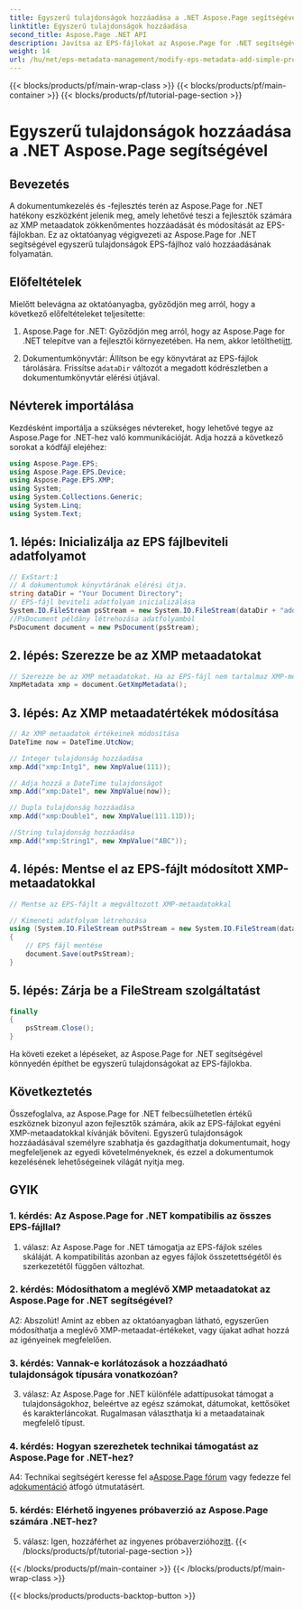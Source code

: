 ```yaml
---
title: Egyszerű tulajdonságok hozzáadása a .NET Aspose.Page segítségével
linktitle: Egyszerű tulajdonságok hozzáadása
second_title: Aspose.Page .NET API
description: Javítsa az EPS-fájlokat az Aspose.Page for .NET segítségével. Egyszerű tulajdonságok könnyedén hozzáadhatók a személyre szabott dokumentum-metaadatokhoz.
weight: 14
url: /hu/net/eps-metadata-management/modify-eps-metadata-add-simple-properties/
---
```


{{< blocks/products/pf/main-wrap-class >}}
{{< blocks/products/pf/main-container >}}
{{< blocks/products/pf/tutorial-page-section >}}

# Egyszerű tulajdonságok hozzáadása a .NET Aspose.Page segítségével

## Bevezetés

A dokumentumkezelés és -fejlesztés terén az Aspose.Page for .NET hatékony eszközként jelenik meg, amely lehetővé teszi a fejlesztők számára az XMP metaadatok zökkenőmentes hozzáadását és módosítását az EPS-fájlokban. Ez az oktatóanyag végigvezeti az Aspose.Page for .NET segítségével egyszerű tulajdonságok EPS-fájlhoz való hozzáadásának folyamatán.

## Előfeltételek

Mielőtt belevágna az oktatóanyagba, győződjön meg arról, hogy a következő előfeltételeket teljesítette:

1.  Aspose.Page for .NET: Győződjön meg arról, hogy az Aspose.Page for .NET telepítve van a fejlesztői környezetében. Ha nem, akkor letöltheti[itt](https://releases.aspose.com/page/net/).

2.  Dokumentumkönyvtár: Állítson be egy könyvtárat az EPS-fájlok tárolására. Frissítse a`dataDir` változót a megadott kódrészletben a dokumentumkönyvtár elérési útjával.

## Névterek importálása

Kezdésként importálja a szükséges névtereket, hogy lehetővé tegye az Aspose.Page for .NET-hez való kommunikációját. Adja hozzá a következő sorokat a kódfájl elejéhez:

```csharp
using Aspose.Page.EPS;
using Aspose.Page.EPS.Device;
using Aspose.Page.EPS.XMP;
using System;
using System.Collections.Generic;
using System.Linq;
using System.Text;
```

## 1. lépés: Inicializálja az EPS fájlbeviteli adatfolyamot

```csharp
// ExStart:1
// A dokumentumok könyvtárának elérési útja.
string dataDir = "Your Document Directory";
// EPS-fájl beviteli adatfolyam inicializálása
System.IO.FileStream psStream = new System.IO.FileStream(dataDir + "add_simple_props_input.eps", System.IO.FileMode.Open, System.IO.FileAccess.Read);
//PsDocument példány létrehozása adatfolyamból
PsDocument document = new PsDocument(psStream);
```

## 2. lépés: Szerezze be az XMP metaadatokat

```csharp
// Szerezze be az XMP metaadatokat. Ha az EPS-fájl nem tartalmaz XMP-metaadatokat, akkor egy újat kapunk, amely tele van a PS-metaadatok megjegyzéseiből származó értékekkel (%%Creator, %%CreateDate, %%Title stb.)
XmpMetadata xmp = document.GetXmpMetadata();
```

## 3. lépés: Az XMP metaadatértékek módosítása

```csharp
// Az XMP metaadatok értékeinek módosítása
DateTime now = DateTime.UtcNow;

// Integer tulajdonság hozzáadása
xmp.Add("xmp:Intg1", new XmpValue(111));

// Adja hozzá a DateTime tulajdonságot
xmp.Add("xmp:Date1", new XmpValue(now));

// Dupla tulajdonság hozzáadása
xmp.Add("xmp:Double1", new XmpValue(111.11D));

//String tulajdonság hozzáadása
xmp.Add("xmp:String1", new XmpValue("ABC"));
```

## 4. lépés: Mentse el az EPS-fájlt módosított XMP-metaadatokkal

```csharp
// Mentse az EPS-fájlt a megváltozott XMP-metaadatokkal

// Kimeneti adatfolyam létrehozása
using (System.IO.FileStream outPsStream = new System.IO.FileStream(dataDir + "add_simple_props_output.eps", System.IO.FileMode.Create, System.IO.FileAccess.Write))
{
    // EPS fájl mentése
    document.Save(outPsStream);
}
```

## 5. lépés: Zárja be a FileStream szolgáltatást

```csharp
finally
{
    psStream.Close();
}
```

Ha követi ezeket a lépéseket, az Aspose.Page for .NET segítségével könnyedén építhet be egyszerű tulajdonságokat az EPS-fájlokba.

## Következtetés

Összefoglalva, az Aspose.Page for .NET felbecsülhetetlen értékű eszköznek bizonyul azon fejlesztők számára, akik az EPS-fájlokat egyéni XMP-metaadatokkal kívánják bővíteni. Egyszerű tulajdonságok hozzáadásával személyre szabhatja és gazdagíthatja dokumentumait, hogy megfeleljenek az egyedi követelményeknek, és ezzel a dokumentumok kezelésének lehetőségeinek világát nyitja meg.

## GYIK

### 1. kérdés: Az Aspose.Page for .NET kompatibilis az összes EPS-fájllal?

1. válasz: Az Aspose.Page for .NET támogatja az EPS-fájlok széles skáláját. A kompatibilitás azonban az egyes fájlok összetettségétől és szerkezetétől függően változhat.

### 2. kérdés: Módosíthatom a meglévő XMP metaadatokat az Aspose.Page for .NET segítségével?

A2: Abszolút! Amint az ebben az oktatóanyagban látható, egyszerűen módosíthatja a meglévő XMP-metaadat-értékeket, vagy újakat adhat hozzá az igényeinek megfelelően.

### 3. kérdés: Vannak-e korlátozások a hozzáadható tulajdonságok típusára vonatkozóan?

3. válasz: Az Aspose.Page for .NET különféle adattípusokat támogat a tulajdonságokhoz, beleértve az egész számokat, dátumokat, kettősöket és karakterláncokat. Rugalmasan választhatja ki a metaadatainak megfelelő típust.

### 4. kérdés: Hogyan szerezhetek technikai támogatást az Aspose.Page for .NET-hez?

 A4: Technikai segítségért keresse fel a[Aspose.Page fórum](https://forum.aspose.com/c/page/39) vagy fedezze fel a[dokumentáció](https://reference.aspose.com/page/net/) átfogó útmutatásért.

### 5. kérdés: Elérhető ingyenes próbaverzió az Aspose.Page számára .NET-hez?

 5. válasz: Igen, hozzáférhet az ingyenes próbaverzióhoz[itt](https://releases.aspose.com/).
{{< /blocks/products/pf/tutorial-page-section >}}

{{< /blocks/products/pf/main-container >}}
{{< /blocks/products/pf/main-wrap-class >}}

{{< blocks/products/products-backtop-button >}}
